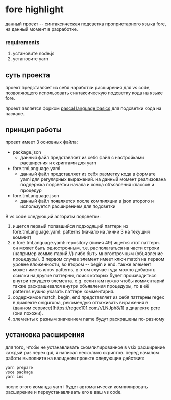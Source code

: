 # fore highlight

данный проект -- синтаксическая подсветка проприетарного языка fore, на данный момент в разработке.

### requirements
1. установите node.js
2. установите yarn

## суть проекта

проект представляет из себя наработки расширения для vs code, позволяющего использовать синтаксическую подсветку кода на языке fore.

проект является форком [pascal language basics](https://github.com/AnsonYeung/vscode-pascal-language-basics) для подсветки кода на паскале.

## принцип работы

проект имеет 3 основных файла:
- package.json
    - данный файл представляет из себя файл с настройками расширения и скриптами для yarn
- fore.tmLanguage.yaml
    - данный файл представляет из себя разметку кода в формате yaml для регулярных выражений. на данный момент реализована поддержка подсветки начала и конца объявления классов и процедур
- fore.tmLanguage.json
    - данный файл появляется после компиляции в json второго и используется расширением для подсветки

В vs code следующий алгоритм подсветки:
1. ищется первый попавшийся подходящий паттерн из fore.tmLanguage.yaml: patterns (начало на линии 3 на текущий коммит)
2. в fore.tmLanguage.yaml: repository (линия 49) ищется этот паттерн. он может быть однострочным, т.е. располагаться на части строки (например комментарий //) либо быть многострочным (объявление процедуры). В первом случае элемент имеет ключ match на первом уровне вложенности, во втором -- begin и end. также элемент может иметь ключ patterns, в этом случае туда можно добавить ссылки на другие паттерны, поиск которых будет производиться внутри текущего элемента. e.g. если нам нужно чтобы комментарий также раскрашивался внутри объявления процедуры, то в её patterns нужно указать паттерн комментария. 
3. содержимое match, begin, end представляет из себя паттерны regex в диалекте oniguruma, рекомендую отлаживать выражения в (данном сервисе)[https://regex101.com/r/LNJph8/1] в диалекте pcre (они похожи).
4. элементы с разным значением name будут раскрашены по-разному 

## установка расширения

для того, чтобы не устанавливать скомпилированное в vsix расширение каждый раз через gui, я написал несколько скриптов. 
перед началом работы выполните на валидном проекте следующие действия:
~~~sh
yarn prepare
vsce package
yarn ins
~~~

после этого команда yarn i будет автоматически компилировать расширение и переустанавливать его в ваш vs code.